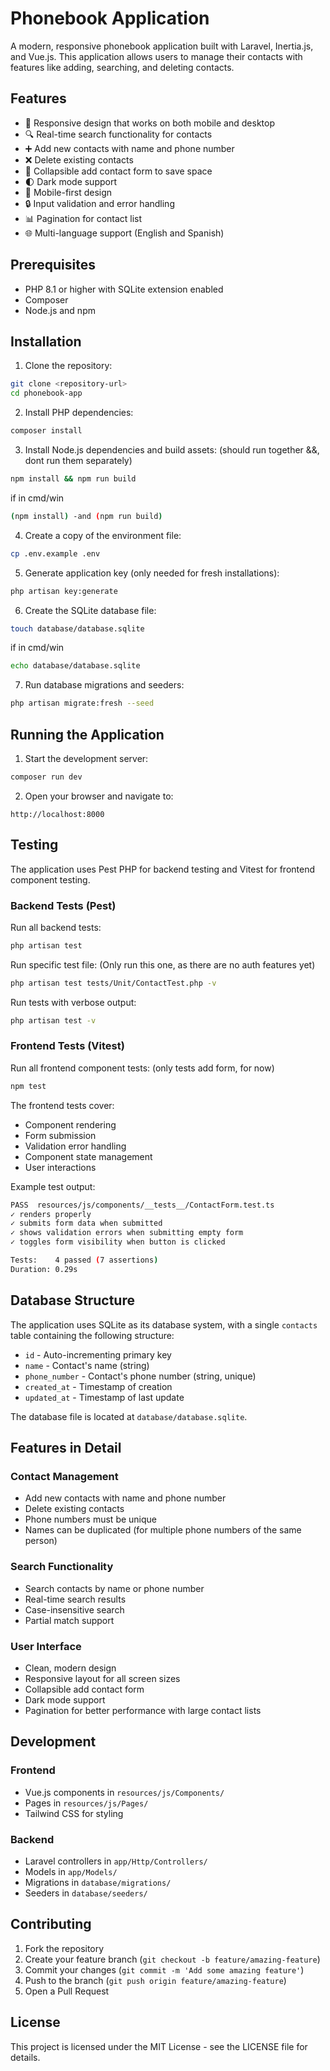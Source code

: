 # Phonebook Application

A modern, responsive phonebook application built with Laravel, Inertia.js, and Vue.js. This application allows users to manage their contacts with features like adding, searching, and deleting contacts.

## Features

- 📱 Responsive design that works on both mobile and desktop
- 🔍 Real-time search functionality for contacts
- ➕ Add new contacts with name and phone number
- ❌ Delete existing contacts
- 📱 Collapsible add contact form to save space
- 🌓 Dark mode support
- 📱 Mobile-first design
- 🔒 Input validation and error handling
- 📊 Pagination for contact list
- 🌐 Multi-language support (English and Spanish)

## Prerequisites

- PHP 8.1 or higher with SQLite extension enabled
- Composer
- Node.js and npm

## Installation

1. Clone the repository:
```bash
git clone <repository-url>
cd phonebook-app
```

2. Install PHP dependencies:
```bash
composer install
```

3. Install Node.js dependencies and build assets: (should run together &&, dont run them separately)
```bash
npm install && npm run build
```
if in cmd/win 
```bash
(npm install) -and (npm run build)
```

4. Create a copy of the environment file:
```bash
cp .env.example .env
```

5. Generate application key (only needed for fresh installations):
```bash
php artisan key:generate
```

6. Create the SQLite database file:
```bash
touch database/database.sqlite
```
if in cmd/win 
```bash
echo database/database.sqlite
```

7. Run database migrations and seeders:
```bash
php artisan migrate:fresh --seed
```

## Running the Application

1. Start the development server:
```bash
composer run dev
```

2. Open your browser and navigate to:
```
http://localhost:8000
```

## Testing

The application uses Pest PHP for backend testing and Vitest for frontend component testing.

### Backend Tests (Pest)

Run all backend tests:
```bash
php artisan test
```

Run specific test file: (Only run this one, as there are no auth features yet)
```bash
php artisan test tests/Unit/ContactTest.php -v
```

Run tests with verbose output:
```bash
php artisan test -v
```

### Frontend Tests (Vitest)

Run all frontend component tests: (only tests add form, for now)
```bash
npm test
```

The frontend tests cover:
- Component rendering
- Form submission
- Validation error handling
- Component state management
- User interactions

Example test output:
```bash
PASS  resources/js/components/__tests__/ContactForm.test.ts
✓ renders properly                                                             0.09s
✓ submits form data when submitted                                             0.02s
✓ shows validation errors when submitting empty form                           0.02s
✓ toggles form visibility when button is clicked                              0.02s

Tests:    4 passed (7 assertions)
Duration: 0.29s
```

## Database Structure

The application uses SQLite as its database system, with a single `contacts` table containing the following structure:
- `id` - Auto-incrementing primary key
- `name` - Contact's name (string)
- `phone_number` - Contact's phone number (string, unique)
- `created_at` - Timestamp of creation
- `updated_at` - Timestamp of last update

The database file is located at `database/database.sqlite`.

## Features in Detail

### Contact Management
- Add new contacts with name and phone number
- Delete existing contacts
- Phone numbers must be unique
- Names can be duplicated (for multiple phone numbers of the same person)

### Search Functionality
- Search contacts by name or phone number
- Real-time search results
- Case-insensitive search
- Partial match support

### User Interface
- Clean, modern design
- Responsive layout for all screen sizes
- Collapsible add contact form
- Dark mode support
- Pagination for better performance with large contact lists

## Development

### Frontend
- Vue.js components in `resources/js/Components/`
- Pages in `resources/js/Pages/`
- Tailwind CSS for styling

### Backend
- Laravel controllers in `app/Http/Controllers/`
- Models in `app/Models/`
- Migrations in `database/migrations/`
- Seeders in `database/seeders/`

## Contributing

1. Fork the repository
2. Create your feature branch (`git checkout -b feature/amazing-feature`)
3. Commit your changes (`git commit -m 'Add some amazing feature'`)
4. Push to the branch (`git push origin feature/amazing-feature`)
5. Open a Pull Request

## License

This project is licensed under the MIT License - see the LICENSE file for details. 